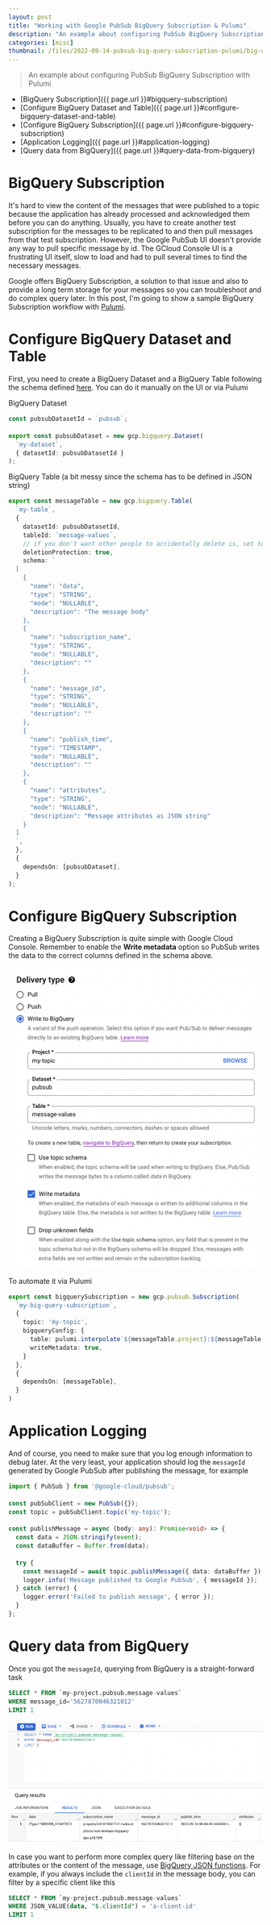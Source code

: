 ```yaml
---
layout: post
title: "Working with Google PubSub BigQuery Subscription & Pulumi"
description: "An example about configuring PubSub BigQuery Subscription with Pulumi"
categories: [misc]
thumbnail: /files/2022-09-14-pubsub-big-query-subscription-pulumi/big-query-subscription.png
---
```


> An example about configuring PubSub BigQuery Subscription with Pulumi

- [BigQuery Subscription]({{ page.url }}#bigquery-subscription)
- [Configure BigQuery Dataset and Table]({{ page.url }}#configure-bigquery-dataset-and-table)
- [Configure BigQuery Subscription]({{ page.url }}#configure-bigquery-subscription)
- [Application Logging]({{ page.url }}#application-logging)
- [Query data from BigQuery]({{ page.url }}#query-data-from-bigquery)

# BigQuery Subscription

It's hard to view the content of the messages that were published to a topic because the application
has already processed and acknowledged them before you can do anything. Usually, you have to create
another test subscription for the messages to be replicated to and then pull messages from that test
subscription. However, the Google PubSub UI doesn't provide any way to pull specific message by id.
The GCloud Console UI is a frustrating UI itself, slow to load and had to pull several times to find
the necessary messages.

Google offers BigQuery Subscription, a solution to that issue and also to provide a long term
storage for your messages so you can troubleshoot and do complex query later. In this post, I'm
going to show a sample BigQuery Subscription workflow with [Pulumi](https://www.pulumi.com/).

# Configure BigQuery Dataset and Table

First, you need to create a BigQuery Dataset and a BigQuery Table following the schema defined
[here](https://cloud.google.com/pubsub/docs/bigquery#properties_subscription). You can do it
manually on the UI or via Pulumi

BigQuery Dataset
```typescript
const pubsubDatasetId = `pubsub`;

export const pubsubDataset = new gcp.bigquery.Dataset(
  `my-dataset`,
  { datasetId: pubsubDatasetId }
);
```

BigQuery Table (a bit messy since the schema has to be defined in JSON string)
```typescript
export const messageTable = new gcp.bigquery.Table(
  `my-table`,
  {
    datasetId: pubsubDatasetId,
    tableId: `message-values`,
    // if you don't want other people to accidentally delete is, set to true
    deletionProtection: true,
    schema: `
  [
    {
      "name": "data",
      "type": "STRING",
      "mode": "NULLABLE",
      "description": "The message body"
    },
    {
      "name": "subscription_name",
      "type": "STRING",
      "mode": "NULLABLE",
      "description": ""
    },
    {
      "name": "message_id",
      "type": "STRING",
      "mode": "NULLABLE",
      "description": ""
    },
    {
      "name": "publish_time",
      "type": "TIMESTAMP",
      "mode": "NULLABLE",
      "description": ""
    },
    {
      "name": "attributes",
      "type": "STRING",
      "mode": "NULLABLE",
      "description": "Message attributes as JSON string"
    }
  ]
  `,
  },
  {
    dependsOn: [pubsubDataset],
  }
);
```

<!-- more -->

# Configure BigQuery Subscription

Creating a BigQuery Subscription is quite simple with Google Cloud Console. Remember
to enable the **Write metadata** option so PubSub writes the data to the correct columns defined in
the schema above.

![BigQuery Subscription](/files/2022-09-14-pubsub-big-query-subscription-pulumi/big-query-subscription.png)

To automate it via Pulumi

```typescript
export const bigquerySubscription = new gcp.pubsub.Subscription(
  `my-big-query-subscription`,
  {
    topic: 'my-topic',
    bigqueryConfig: {
      table: pulumi.interpolate`${messageTable.project}:${messageTable.datasetId}.${messageTable.tableId}`,
      writeMetadata: true,
    }
  },
  {
    dependsOn: [messageTable],
  }
)
```

# Application Logging

And of course, you need to make sure that you log enough information to debug later. At the very
least, your application should log the `messageId` generated by Google PubSub after publishing
the message, for example

```typescript
import { PubSub } from '@google-cloud/pubsub';

const pubSubClient = new PubSub({});
const topic = pubSubClient.topic('my-topic');

const publishMessage = async (body: any): Promise<void> => {
  const data = JSON.stringify(event);
  const dataBuffer = Buffer.from(data);

  try {
    const messageId = await topic.publishMessage({ data: dataBuffer });
    logger.info('Message published to Google PubSub', { messageId });
  } catch (error) {
    logger.error('Failed to publish message', { error });
  }
};
```

# Query data from BigQuery

Once you got the `messageId`, querying from BigQuery is a straight-forward task

```sql
SELECT * FROM `my-project.pubsub.message-values`
WHERE message_id='5627870046321012'
LIMIT 1
```

![Query Result](/files/2022-09-14-pubsub-big-query-subscription-pulumi/query-result-1.png)

In case you want to perform more complex query like filtering base on the attributes or the content
of the message, use
[BigQuery JSON functions](https://cloud.google.com/bigquery/docs/reference/standard-sql/json_functions).
For example, if you always include the `clientId` in the message body, you can filter by a specific
client like this

```sql
SELECT * FROM `my-project.pubsub.message-values`
WHERE JSON_VALUE(data, "$.clientId") = 'a-client-id'
LIMIT 1
```
